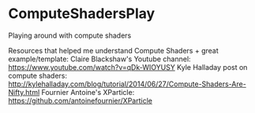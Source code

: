 # ComputeShadersPlay
Playing around with compute shaders

Resources that helped me understand Compute Shaders + great example/template:
Claire Blackshaw's Youtube channel: https://www.youtube.com/watch?v=qDk-WIOYUSY
Kyle Halladay post on compute shaders: http://kylehalladay.com/blog/tutorial/2014/06/27/Compute-Shaders-Are-Nifty.html
Fournier Antoine's XParticle: https://github.com/antoinefournier/XParticle
